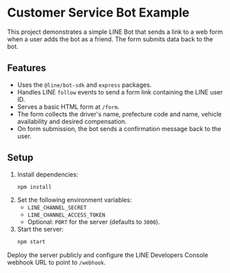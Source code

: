# Customer Service Bot Example

This project demonstrates a simple LINE Bot that sends a link to a web form when a user adds the bot as a friend. The form submits data back to the bot.

## Features

- Uses the `@line/bot-sdk` and `express` packages.
- Handles LINE `follow` events to send a form link containing the LINE user ID.
- Serves a basic HTML form at `/form`.
- The form collects the driver's name, prefecture code and name, vehicle availability and desired compensation.
- On form submission, the bot sends a confirmation message back to the user.

## Setup

1. Install dependencies:
   ```bash
   npm install
   ```
2. Set the following environment variables:
   - `LINE_CHANNEL_SECRET`
   - `LINE_CHANNEL_ACCESS_TOKEN`
   - Optional: `PORT` for the server (defaults to `3000`).
3. Start the server:
   ```bash
   npm start
   ```

Deploy the server publicly and configure the LINE Developers Console webhook URL to point to `/webhook`.

